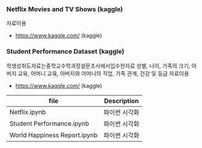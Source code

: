 ### Netflix Movies and TV Shows (kaggle)

자료이용
- https://www.kaggle.com/ (kaggle)

### Student Performance Dataset (kaggle)

학생성취도자료는중학교수학과정설문조사에서입수한자료
성별, 나이, 가족의 크기, 아버지 교육, 어머니 교육, 아버지와 어머니의 직업, 가족 관계, 건강 및 등급
자료이용

- https://www.kaggle.com/ (kaggle)

| file | Description |
| ------ | ------ |
| Netflix.ipynb | 파이썬 시각화 |
| Student Performance.ipynb | 파이썬 시각화 |
| World Happiness Report.ipynb | 파이썬 시각화 |
